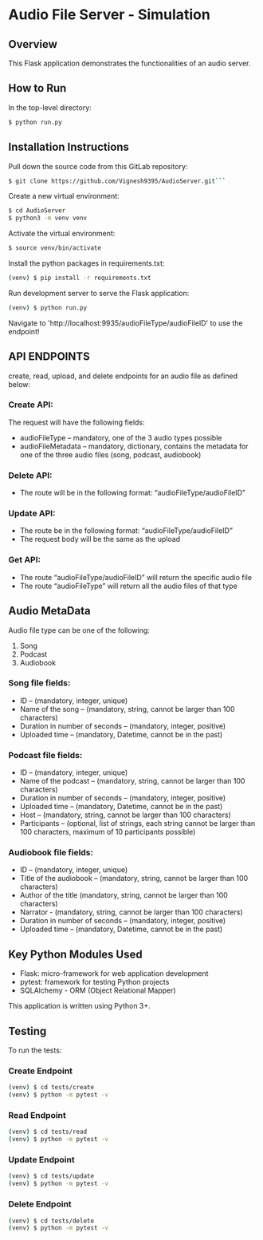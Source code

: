 # Audio File Server - Simulation
## Overview

This Flask application demonstrates the functionalities of an audio server.

## How to Run

In the top-level directory:

```sh
$ python run.py
```

## Installation Instructions

Pull down the source code from this GitLab repository:

```sh
$ git clone https://github.com/Vignesh9395/AudioServer.git```
```

Create a new virtual environment:

```sh
$ cd AudioServer
$ python3 -m venv venv
```

Activate the virtual environment:

```sh
$ source venv/bin/activate
```

Install the python packages in requirements.txt:

```sh
(venv) $ pip install -r requirements.txt
```

Run development server to serve the Flask application:

```sh
(venv) $ python run.py
```

Navigate to 'http://localhost:9935/audioFileType/audioFileID' to use the endpoint!

## API ENDPOINTS
create, read, upload, and delete endpoints for an audio file as defined
below:

### Create API:
The request will have the following fields:
- audioFileType – mandatory, one of the 3 audio types possible
- audioFileMetadata – mandatory, dictionary, contains the metadata for one
of the three audio files (song, podcast, audiobook)
### Delete API:
- The route will be in the following format:
“audioFileType/audioFileID”
### Update API:
- The route be in the following format: “audioFileType/audioFileID”
- The request body will be the same as the upload
### Get API:
- The route “audioFileType/audioFileID” will return the specific audio
file
- The route “audioFileType” will return all the audio files of that type

## Audio MetaData
Audio file type can be one of the following:
1.  Song
2. Podcast
3. Audiobook
### Song file fields:
- ID – (mandatory, integer, unique)
- Name of the song – (mandatory, string, cannot be larger than 100
characters)
- Duration in number of seconds – (mandatory, integer, positive)
- Uploaded time – (mandatory, Datetime, cannot be in the past)
### Podcast file fields:
- ID – (mandatory, integer, unique)
- Name of the podcast – (mandatory, string, cannot be larger than 100
characters)
- Duration in number of seconds – (mandatory, integer, positive)
- Uploaded time – (mandatory, Datetime, cannot be in the past)
- Host – (mandatory, string, cannot be larger than 100 characters)
- Participants – (optional, list of strings, each string cannot be larger than
100 characters, maximum of 10 participants possible)
### Audiobook file fields:
- ID – (mandatory, integer, unique)
- Title of the audiobook – (mandatory, string, cannot be larger than 100
characters)
- Author of the title (mandatory, string, cannot be larger than 100
characters)
- Narrator - (mandatory, string, cannot be larger than 100 characters)
- Duration in number of seconds – (mandatory, integer, positive)
- Uploaded time – (mandatory, Datetime, cannot be in the past)

## Key Python Modules Used

* Flask: micro-framework for web application development
* pytest: framework for testing Python projects
* SQLAlchemy - ORM (Object Relational Mapper)

This application is written using Python 3+.

## Testing

To run the tests:

### Create Endpoint
```sh
(venv) $ cd tests/create
(venv) $ python -m pytest -v
```
### Read Endpoint
```sh
(venv) $ cd tests/read
(venv) $ python -m pytest -v
```
### Update Endpoint
```sh
(venv) $ cd tests/update
(venv) $ python -m pytest -v
```
### Delete Endpoint
```sh
(venv) $ cd tests/delete
(venv) $ python -m pytest -v
```

